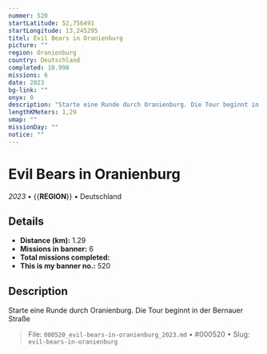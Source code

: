 ```yaml
---
nummer: 520
startLatitude: 52,756491
startLongitude: 13,245295
titel: Evil Bears in Oranienburg
picture: ""
region: Oranienburg
country: Deutschland
completed: 10.998
missions: 6
date: 2023
bg-link: ""
onyx: 0
description: "Starte eine Runde durch Oranienburg. Die Tour beginnt in der Bernauer Straße"
lengthKMeters: 1,29
umap: ""
missionDay: ""
notice: ""
---
```

# Evil Bears in Oranienburg

*2023* • {{__REGION__}} • Deutschland





## Details
- **Distance (km):** 1.29
- **Missions in banner:** 6
- **Total missions completed:** 
- **This is my banner no.:** 520



## Description
Starte eine Runde durch Oranienburg. Die Tour beginnt in der Bernauer Straße




> File: `000520_evil-bears-in-oranienburg_2023.md` • #000520 • Slug: `evil-bears-in-oranienburg`
